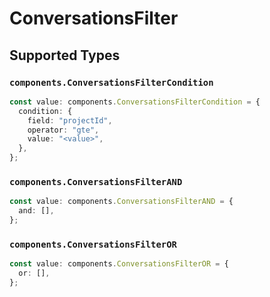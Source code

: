 # ConversationsFilter


## Supported Types

### `components.ConversationsFilterCondition`

```typescript
const value: components.ConversationsFilterCondition = {
  condition: {
    field: "projectId",
    operator: "gte",
    value: "<value>",
  },
};
```

### `components.ConversationsFilterAND`

```typescript
const value: components.ConversationsFilterAND = {
  and: [],
};
```

### `components.ConversationsFilterOR`

```typescript
const value: components.ConversationsFilterOR = {
  or: [],
};
```

